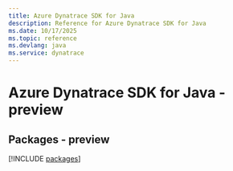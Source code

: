 ```yaml
---
title: Azure Dynatrace SDK for Java
description: Reference for Azure Dynatrace SDK for Java
ms.date: 10/17/2025
ms.topic: reference
ms.devlang: java
ms.service: dynatrace
---
```

# Azure Dynatrace SDK for Java - preview
## Packages - preview
[!INCLUDE [packages](dynatrace-index.md)]